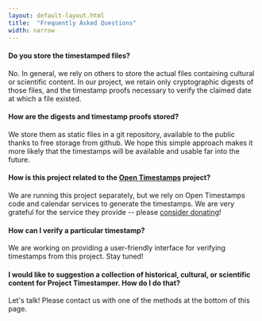 ```yaml
---
layout: default-layout.html
title:  "Frequently Asked Questions"
width: narrow
---
```


#### Do you store the timestamped files?

No. In general, we rely on others to store the actual files containing cultural or scientific content. In our project, we retain only cryptographic digests of those files, and the timestamp proofs necessary to verify the claimed date at which a file existed.

#### How are the digests and timestamp proofs stored?

We store them as static files in a git repository, available to the public thanks to free storage from github. We hope this simple approach makes it more likely that the timestamps will be available and usable far into the future.

#### How is this project related to the [Open Timestamps](https://opentimestamps.org) project?

We are running this project separately, but we rely on Open Timestamps code and calendar services to generate the timestamps. We are very grateful for the service they provide -- please [consider donating](https://opentimestamps.org/#calendars)!

#### How can I verify a particular timestamp?

We are working on providing a user-friendly interface for verifying timestamps from this project. Stay tuned!

#### I would like to suggestion a collection of historical, cultural, or scientific content for Project Timestamper. How do I do that?

Let's talk! Please contact us with one of the methods at the bottom of this page.
